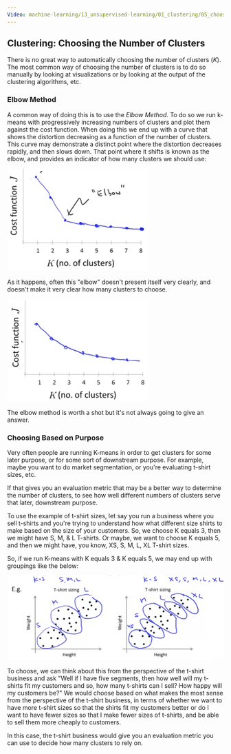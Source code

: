 ```yaml
---
Video: machine-learning/13_unsupervised-learning/01_clustering/05_choosing-the-number-of-clusters.mp4
---
```


## Clustering: Choosing the Number of Clusters

There is no great way to automatically choosing the number of clusters ($K$).  The most common way of choosing the number of clusters is to do so manually by looking at visualizations or by looking at the output of the clustering algorithms, etc.

### Elbow Method

A common way of doing this is to use the _Elbow Method_.  To do so we run k-means with progressively increasing numbers of clusters and plot them against the cost function.   When doing this we end up with a curve that shows the distortion decreasing as a function of the number of clusters.  This curve may demonstrate a distinct point where the distortion decreases rapidly, and then slows down.  That point where it shifts is known as the elbow, and provides an indicator of how many clusters we should use:

<img src="04-choosing-count-of-clusters.assets/image-20210529071042220.png" alt="image-20210529071042220" style="zoom:50%;" />

As it happens, often this "elbow" doesn't present itself very clearly, and doesn't make it very clear how many clusters to choose.

<img src="04-choosing-count-of-clusters.assets/image-20210529071352290.png" alt="image-20210529071352290" style="zoom:50%;" />

The elbow method is worth a shot but it's not always going to give an answer.

### Choosing Based on Purpose

Very often people are running K-means in order to get clusters for some later purpose, or for some sort of downstream purpose.  For example, maybe you want to do market segmentation, or you're evaluating t-shirt sizes, etc.

If that gives you an evaluation metric that may be a better way to determine the number of clusters, to see how well different numbers of clusters serve that later, downstream purpose.

To use the example of t-shirt sizes, let say you run a business where you sell t-shirts and you're trying to understand how what different size shirts to make based on the size of your customers.  So, we choose K equals 3, then we might have S, M, & L T-shirts.  Or maybe, we want to choose K equals 5, and then we might have, you know, XS, S, M, L, XL T-shirt sizes.

So, if we run K-means with K equals 3 & K equals 5, we may end up with groupings like the below:

<img src="04-choosing-count-of-clusters.assets/image-20210529072030208.png" alt="image-20210529072030208" style="zoom:50%;" />

To choose, we can think about this from the perspective of the t-shirt business and ask "Well if I have five segments, then how well will my t-shirts fit my customers and so, how many t-shirts can I sell? How happy will my customers be?"  We would choose based on what makes the most sense from the perspective of the t-shirt business, in terms of whether we want to have more t-shirt sizes so that the shirts fit my customers better or do I want to have fewer sizes so that I make fewer sizes of t-shirts, and be able to sell them more cheaply to customers.

In this case, the t-shirt business would give you an evaluation metric you can use to decide how many clusters to rely on.













